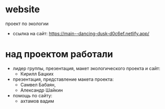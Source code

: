 # website
проект по экологии
* ссылка на сайт: https://main--dancing-dusk-d0c6ef.netlify.app/












# над проектом работали
- лидер группы, презентация, макет экологического проекта и сайт: 
  - Кирилл Бацких
- презентация, представление макета проекта: 
  - Самвел Бабаян, 
  - Александр Шайкин
- помощь по сайту:
  - ахтамов вадим
